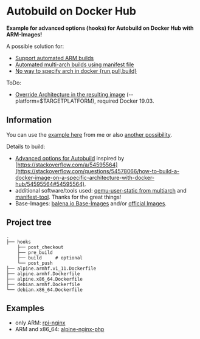 # Autobuild on Docker Hub

**Example for advanced options (hooks) for Autobuild on Docker Hub with ARM-Images!**   

A possible solution for:
* [Support automated ARM builds](https://github.com/docker/hub-feedback/issues/1261)
* [Automated multi-arch builds using manifest file](https://github.com/docker/hub-feedback/issues/1779)
* [No way to specify arch in docker {run,pull,build}](https://github.com/moby/moby/issues/36552)

ToDo:
* [Override Architecture in the resulting image](https://github.com/moby/buildkit/issues/913#issuecomment-478302731) (--platform=$TARGETPLATFORM), required Docker 19.03.

## Information

You can use the [example here](https://github.com/Tob1asDocker/dockerhubhooksexample) from me or also [another possibility](https://github.com/rmoriz/multiarch-test).  

Details to build:  
* [Advanced options for Autobuild](https://docs.docker.com/docker-hub/builds/advanced/) inspired by [https://stackoverflow.com/a/54595564](https://stackoverflow.com/questions/54578066/how-to-build-a-docker-image-on-a-specific-architecture-with-docker-hub/54595564#54595564).
* additional software/tools used: [qemu-user-static from multiarch](https://github.com/multiarch/qemu-user-static) and [manifest-tool](https://github.com/estesp/manifest-tool). Thanks for the great things!
* Base-Images: [balena.io Base-Images](https://www.balena.io/docs/reference/base-images/base-images/) and/or [official Images](https://github.com/docker-library/official-images#architectures-other-than-amd64).


## Project tree

```
.
├── hooks
    ├── post_checkout
    ├── pre_build
    ├── build     # optional
    └── post_push
├── alpine.armhf.v1_11.Dockerfile
├── alpine.armhf.Dockerfile
├── alpine.x86_64.Dockerfile
├── debian.armhf.Dockerfile
└── debian.x86_64.Dockerfile
```


## Examples

* only ARM: [rpi-nginx](https://github.com/Tob1asDocker/rpi-nginx)
* ARM and x86_64: [alpine-nginx-php](https://github.com/Tob1asDocker/alpine-nginx-php)
